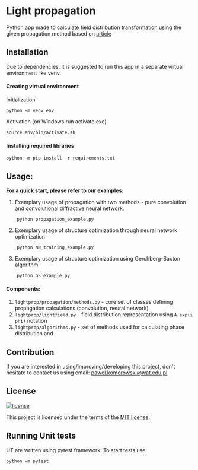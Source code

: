 # Light propagation

Python app made to calculate field distribution transformation using the given propagation method based
on [article](https://www.researchgate.net/publication/357437782_Neural-network_based_approach_to_optimize_THz_computer_generated_holograms)

## Installation

Due to dependencies, it is suggested to run this app in a separate virtual environment like venv.

#### Creating virtual environment

Initialization

    python -m venv env

Activation (on Windows run activate.exe)

    source env/bin/activate.sh

#### Installing required libraries

    python -m pip install -r requirements.txt

## Usage:

****For a quick start, please refer to our examples:****

1. Exemplary usage of propagation with two methods - pure convolution and convolutional diffractive neural network.
```commandline
    python propagation_example.py
```

2. Exemplary usage of structure optimization through neural network optimization
```commandline
    python NN_training_example.py
```

3. Exemplary usage of structure optimization using Gerchberg-Saxton algorithm.
```commandline
    python GS_example.py
```

#### Components:

1. `lightprop/propagation/methods.py` - core set of classes defining propagation calculations (convolution, neural network)
2. `lightprop/lightfield.py` - field distribution representation using `A exp(i phi)`  notation
3. `lightprop/algorithms.py` - set of methods used for calculating phase distribution and 


## Contribution
If you are interested in using/improving/developing this project, don't hesitate to contact us using email: 
pawel.komorowski@wat.edu.pl

## License

[![license](https://img.shields.io/badge/license-MIT-green.svg)](hhttps://github.com/bbrozyna/light-propagation/blob/master/LICENSE)

This project is licensed under the terms of the [MIT license](/LICENSE).

## Running Unit tests

UT are written using pytest framework. To start tests use:

`python -m pytest`

